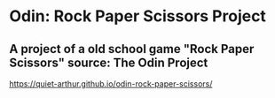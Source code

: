 # Odin: Rock Paper Scissors Project
## A project of a old school game "Rock Paper Scissors" source: The Odin Project
https://quiet-arthur.github.io/odin-rock-paper-scissors/

